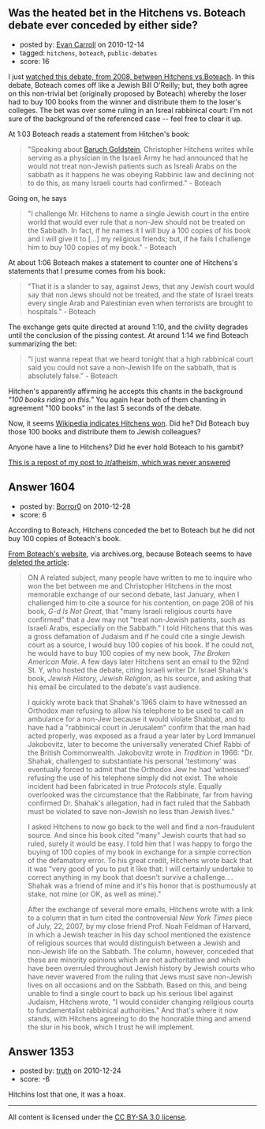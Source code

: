 ## Was the heated bet in the Hitchens vs. Boteach debate ever conceded by either side?

- posted by: [Evan Carroll](https://stackexchange.com/users/-1/5-evan-carroll) on 2010-12-14
- tagged: `hitchens`, `boteach`, `public-debates`
- score: 16

I just [watched this debate, from 2008, between Hitchens vs.Boteach](http://www.youtube.com/watch?v=vnMYL8sF7bQ&NR=1). In this debate, Boteach comes off like a Jewish Bill O'Reilly; but, they both agree on this non-trivial bet (originally proposed by Boteach) whereby the loser had to buy 100 books from the winner and distribute them to the loser's colleges. The bet was over some ruling in an Isreal rabbinical court: I'm not sure of the background of the referenced case -- feel free to clear it up.

At 1:03 Boteach reads a statement from Hitchen's book:

> "Speaking about [Baruch Goldstein](http://en.wikipedia.org/wiki/Baruch_Goldstein), Christopher Hitchens writes while serving as a physician in the Israeli Army he had announced that he would not treat non-Jewish patients such as Isreali Arabs on the sabbath as it happens he was obeying Rabbinic law and declining not to do this, as many Israeli courts had confirmed." - Boteach

Going on, he says

> "I challenge Mr. Hitchens to name a single Jewish court in the entire world that would ever rule that a non-Jew should not be treated on the Sabbath. In fact, if he names it I will buy a 100 copies of his book and I will give it to [...] my religious friends; but, if he fails I challenge him to buy 100 copies of my book." - Boteach

At about 1:06 Boteach makes a statement to counter one of Hitchens's statements that I presume comes from his book:

> "That it is a slander to say, against Jews, that any Jewish court would say that non Jews should not be treated, and the state of Israel treats every single Arab and Palestinian even when terrorists are brought to hospitals." - Boteach

The exchange gets quite directed at around 1:10, and the civility degrades until the conclusion of the pissing contest. At around 1:14 we find Boteach summarizing the bet:

> "I just wanna repeat that we heard tonight that a high rabbinical court said you could not save a non-Jewish life on the sabbath, that is absolutely false."  - Boteach

Hitchen's apparently affirming he accepts this chants in the background *"100 books riding on this."*  You again hear both of them chanting in agreement "100 books" in the last 5 seconds of the debate.

Now, it seems [Wikipedia indicates Hitchens won](http://en.wikipedia.org/wiki/Israel_Shahak#Alleged_telephone_incident). Did he? Did Boteach buy those 100 books and distribute them to Jewish colleagues?

Anyone have a line to Hitchens? Did he ever hold Boteach to his gambit?

[This is a repost of my post to /r/atheism, which was never answered](http://www.reddit.com/r/atheism/comments/e66qk/was_the_heated_bet_in_the_hitchens_vs_boteach/)


## Answer 1604

- posted by: [Borror0](https://stackexchange.com/users/-1/484-borror0) on 2010-12-28
- score: 6

<p>According to Boteach, Hitchens conceded the bet to Boteach but he did not buy 100 copies of Boteach's book. </p>

<p><a href="http://web.archive.org/web/20080629230922/http://shmuley.com/articles.php?id=627" rel="nofollow">From Boteach's website</a>, via archives.org, because Boteach seems to have <a href="http://www.shmuley.com/articles.php?id=627" rel="nofollow">deleted the article</a>:</p>

<blockquote>
  <p>ON A related subject, many people have written to me to inquire who won the bet between me and Christopher Hitchens in the most memorable exchange of our second debate, last January, when I challenged him to cite a source for his contention, on page 208 of his book, <em>G-d Is Not Great</em>, that "many Israeli religious courts have confirmed" that a Jew may not "treat non-Jewish patients, such as Israeli Arabs, especially on the Sabbath." I told Hitchens that this was a gross defamation of Judaism and if he could cite a single Jewish court as a source, I would buy 100 copies of his book. If he could not, he would have to buy 100 copies of my new book, <em>The Broken American Male</em>. A few days later Hitchens sent an email to the 92nd St. Y, who hosted the debate, citing Israeli writer Dr. Israel Shahak's book, <em>Jewish History, Jewish Religion</em>, as his source, and asking that his email be circulated to the debate's vast audience.</p>
  
  <p>I quickly wrote back that Shahak's 1965 claim to have witnessed an Orthodox man refusing to allow his telephone to be used to call an ambulance for a non-Jew because it would violate Shabbat, and to have had a "rabbinical court in Jerusalem" confirm that the man had acted properly, was exposed as a fraud a year later by Lord Immanuel Jakobovitz, later to become the universally venerated Chief Rabbi of the British Commonwealth. Jakobovitz wrote in <em>Tradition</em> in 1966: "Dr. Shahak, challenged to substantiate his personal 'testimony' was eventually forced to admit that the Orthodox Jew he had 'witnessed' refusing the use of his telephone simply did not exist. The whole incident had been fabricated in true <em>Protocols</em> style. Equally overlooked was the circumstance that the Rabbinate, far from having confirmed Dr. Shahak's allegation, had in fact ruled that the Sabbath must be violated to save non-Jewish no less than Jewish lives."</p>
  
  <p>I asked Hitchens to now go back to the well and find a non-fraudulent source. And since his book cited "many" Jewish courts that had so ruled, surely it would be easy. I told him that I was happy to forgo the buying of 100 copies of my book in exchange for a simple correction of the defamatory error. To his great credit, Hitchens wrote back that it was "very good of you to put it like that: I will certainly undertake to correct anything in my book that doesn't survive a challenge.... Shahak was a friend of mine and it's his honor that is posthumously at stake, not mine (or OK, as well as mine)."</p>
  
  <p>After the exchange of several more emails, Hitchens wrote with a link to a column that in turn cited the controversial <em>New York Times</em> piece of July, 22, 2007, by my close friend Prof. Noah Feldman of Harvard, in which a Jewish teacher in his day school mentioned the existence of religious sources that would distinguish between a Jewish and non-Jewish life on the Sabbath. The column, however, conceded that these are minority opinions which are not authoritative and which have been overruled throughout Jewish history by Jewish courts who have never wavered from the ruling that Jews must save non-Jewish lives on all occasions and on the Sabbath. Based on this, and being unable to find a single court to back up his serious libel against Judaism, Hitchens wrote, "I would consider changing religious courts to fundamentalist rabbinical authorities." And that's where it now stands, with Hitchens agreeing to do the honorable thing and amend the slur in his book, which I trust he will implement.</p>
</blockquote>



## Answer 1353

- posted by: [truth](https://stackexchange.com/users/-1/444-truth) on 2010-12-24
- score: -6

Hitchins lost that one, it was a hoax.



---

All content is licensed under the [CC BY-SA 3.0 license](https://creativecommons.org/licenses/by-sa/3.0/).
